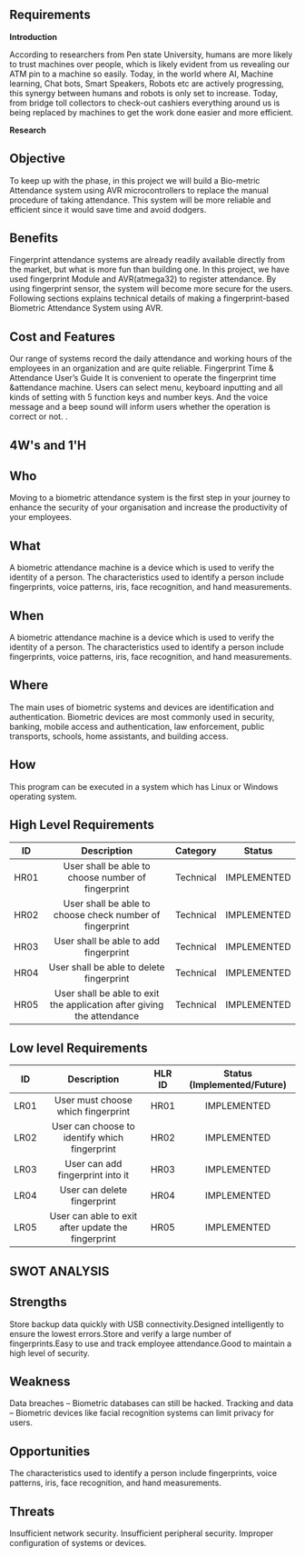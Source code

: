 ## Requirements

**Introduction**

According to researchers from Pen state University, humans are more likely to trust machines over people, which is likely evident from us revealing our ATM pin to a machine so easily. Today, in the world where AI, Machine learning, Chat bots, Smart Speakers, Robots etc are actively progressing, this synergy between humans and robots is only set to increase. Today, from bridge toll collectors to check-out cashiers everything around us is being replaced by machines to get the work done easier and more efficient. 

**Research**

## Objective

To keep up with the phase, in this project we will build a Bio-metric Attendance system using AVR microcontrollers to replace the manual procedure of taking attendance. This system will be more reliable and efficient since it would save time and avoid dodgers.  


## Benefits

Fingerprint attendance systems are already readily available directly from the market, but what is more fun than building one. In this project, we have used fingerprint Module and AVR(atmega32) to register attendance. By using fingerprint sensor, the system will become more secure for the users. Following sections explains technical details of making a fingerprint-based Biometric Attendance System using AVR.

## Cost and Features

Our range of systems record the daily attendance and working hours of the employees in an organization and are quite reliable. Fingerprint Time & Attendance User’s Guide It is convenient to operate the fingerprint time &attendance machine. Users can select menu, keyboard inputting and all kinds of setting with 5 function keys and number keys. And the voice message and a beep sound will inform users whether the operation is correct or not. .

## 4W's and 1'H

## Who

Moving to a biometric attendance system is the first step in your journey to enhance the security of your organisation and increase the productivity of your employees.

## What

A biometric attendance machine is a device which is used to verify the identity of a person. The characteristics used to identify a person include fingerprints, voice patterns, iris, face recognition, and hand measurements.

## When

A biometric attendance machine is a device which is used to verify the identity of a person. The characteristics used to identify a person include fingerprints, voice patterns, iris, face recognition, and hand measurements.

## Where

The main uses of biometric systems and devices are identification and authentication. Biometric devices are most commonly used in security, banking, mobile access and authentication, law enforcement, public transports, schools, home assistants, and building access.

## How

This program can be executed in a system which has Linux or Windows operating system.

## High Level Requirements

|**ID**|**Description**|**Category**|**Status**|
| :-: | :-: | :-: | :-: |
|HR01|User shall be able to choose number of fingerprint|Technical|IMPLEMENTED|
|HR02|User shall be able to choose check number of fingerprint|Technical|IMPLEMENTED|
|HR03|User shall be able to add fingerprint|Technical|IMPLEMENTED|
|HR04|User shall be able to delete fingerprint|Technical|IMPLEMENTED|
|HR05|User shall be able to exit the application after giving the attendance|Technical|IMPLEMENTED|

## Low level Requirements

|**ID**|**Description**|**HLR ID**|**Status (Implemented/Future)**|
| :-: | :-: | :-: | :-: |
|LR01|User must choose which fingerprint|HR01|IMPLEMENTED|
|LR02|User can choose to identify which fingerprint|HR02|IMPLEMENTED|
|LR03|User can add fingerprint into it|HR03|IMPLEMENTED|
|LR04|User can delete fingerprint|HR04|IMPLEMENTED|
|LR05|User can able to exit after update the fingerprint|HR05|IMPLEMENTED|

## SWOT ANALYSIS

## Strengths

Store backup data quickly with USB connectivity.Designed intelligently to ensure the lowest errors.Store and verify a large number of fingerprints.Easy to use and track employee attendance.Good to maintain a high level of security.

## Weakness

Data breaches – Biometric databases can still be hacked. Tracking and data – Biometric devices like facial recognition systems can limit privacy for users.

## Opportunities

The characteristics used to identify a person include fingerprints, voice patterns, iris, face recognition, and hand measurements.

## Threats
Insufficient network security.
Insufficient peripheral security.
Improper configuration of systems or devices.

